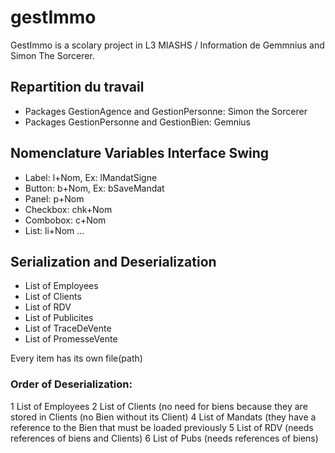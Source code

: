 # gestImmo
GestImmo is a scolary project in L3 MIASHS / Information
de Gemmnius and Simon The Sorcerer.

## Repartition du travail
- Packages GestionAgence and GestionPersonne: Simon the Sorcerer
- Packages GestionPersonne and GestionBien: Gemnius

## Nomenclature Variables Interface Swing
- Label: 	l+Nom, Ex: lMandatSigne
- Button:	b+Nom, Ex: bSaveMandat
- Panel:	p+Nom
- Checkbox: chk+Nom
- Combobox: c+Nom
- List:		li+Nom
...

## Serialization and Deserialization
- List of Employees
- List of Clients
- List of RDV
- List of Publicites
- List of TraceDeVente
- List of PromesseVente

Every item has its own file(path)

### Order of Deserialization:
1 List of Employees
2 List of Clients (no need for biens because they are stored in Clients (no Bien without its Client)
4 List of Mandats (they have a reference to the Bien that must be loaded previously
5 List of RDV (needs references of biens and Clients)
6 List of Pubs (needs references of biens)
